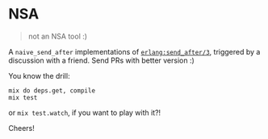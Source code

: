 # NSA

> not an NSA tool :)

A `naive_send_after` implementations of [`erlang:send_after/3`](http://erlang.org/doc/man/erlang.html#send_after-3), triggered by a discussion with a friend. Send PRs with better version :)

You know the drill:

    mix do deps.get, compile
    mix test

or `mix test.watch`, if you want to play with it?!

Cheers!
